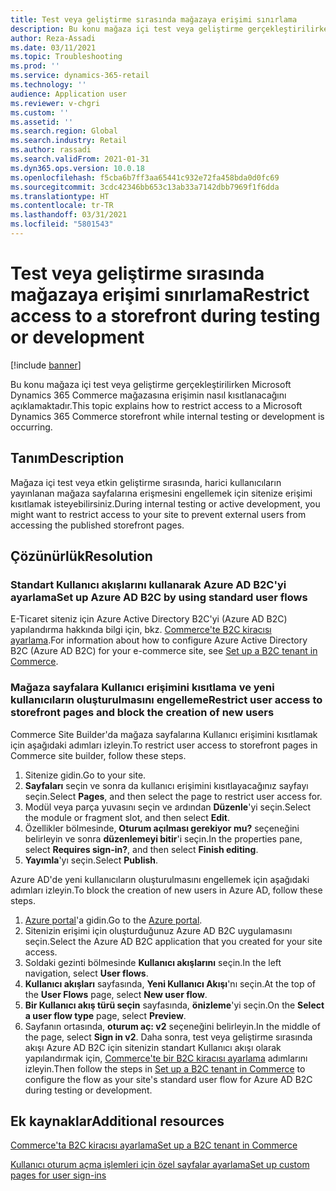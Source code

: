 ```yaml
---
title: Test veya geliştirme sırasında mağazaya erişimi sınırlama
description: Bu konu mağaza içi test veya geliştirme gerçekleştirilirken Microsoft Dynamics 365 Commerce mağazasına erişimin nasıl kısıtlanacağını açıklamaktadır.
author: Reza-Assadi
ms.date: 03/11/2021
ms.topic: Troubleshooting
ms.prod: ''
ms.service: dynamics-365-retail
ms.technology: ''
audience: Application user
ms.reviewer: v-chgri
ms.custom: ''
ms.assetid: ''
ms.search.region: Global
ms.search.industry: Retail
ms.author: rassadi
ms.search.validFrom: 2021-01-31
ms.dyn365.ops.version: 10.0.18
ms.openlocfilehash: f5cba6b7ff3aa65441c932e72fa458bda0d0fc69
ms.sourcegitcommit: 3cdc42346bb653c13ab33a7142dbb7969f1f6dda
ms.translationtype: HT
ms.contentlocale: tr-TR
ms.lasthandoff: 03/31/2021
ms.locfileid: "5801543"
---
```

# <a name="restrict-access-to-a-storefront-during-testing-or-development"></a><span data-ttu-id="025e0-103">Test veya geliştirme sırasında mağazaya erişimi sınırlama</span><span class="sxs-lookup"><span data-stu-id="025e0-103">Restrict access to a storefront during testing or development</span></span>

[!include [banner](../../includes/banner.md)]

<span data-ttu-id="025e0-104">Bu konu mağaza içi test veya geliştirme gerçekleştirilirken Microsoft Dynamics 365 Commerce mağazasına erişimin nasıl kısıtlanacağını açıklamaktadır.</span><span class="sxs-lookup"><span data-stu-id="025e0-104">This topic explains how to restrict access to a Microsoft Dynamics 365 Commerce storefront while internal testing or development is occurring.</span></span>

## <a name="description"></a><span data-ttu-id="025e0-105">Tanım</span><span class="sxs-lookup"><span data-stu-id="025e0-105">Description</span></span>

<span data-ttu-id="025e0-106">Mağaza içi test veya etkin geliştirme sırasında, harici kullanıcıların yayınlanan mağaza sayfalarına erişmesini engellemek için sitenize erişimi kısıtlamak isteyebilirsiniz.</span><span class="sxs-lookup"><span data-stu-id="025e0-106">During internal testing or active development, you might want to restrict access to your site to prevent external users from accessing the published storefront pages.</span></span>

## <a name="resolution"></a><span data-ttu-id="025e0-107">Çözünürlük</span><span class="sxs-lookup"><span data-stu-id="025e0-107">Resolution</span></span>

### <a name="set-up-azure-ad-b2c-by-using-standard-user-flows"></a><span data-ttu-id="025e0-108">Standart Kullanıcı akışlarını kullanarak Azure AD B2C'yi ayarlama</span><span class="sxs-lookup"><span data-stu-id="025e0-108">Set up Azure AD B2C by using standard user flows</span></span>

<span data-ttu-id="025e0-109">E-Ticaret siteniz için Azure Active Directory B2C'yi (Azure AD B2C) yapılandırma hakkında bilgi için, bkz. [Commerce'te B2C kiracısı ayarlama](../set-up-b2c-tenant.md).</span><span class="sxs-lookup"><span data-stu-id="025e0-109">For information about how to configure Azure Active Directory B2C (Azure AD B2C) for your e-commerce site, see [Set up a B2C tenant in Commerce](../set-up-b2c-tenant.md).</span></span>

### <a name="restrict-user-access-to-storefront-pages-and-block-the-creation-of-new-users"></a><span data-ttu-id="025e0-110">Mağaza sayfalara Kullanıcı erişimini kısıtlama ve yeni kullanıcıların oluşturulmasını engelleme</span><span class="sxs-lookup"><span data-stu-id="025e0-110">Restrict user access to storefront pages and block the creation of new users</span></span>

<span data-ttu-id="025e0-111">Commerce Site Builder'da mağaza sayfalarına Kullanıcı erişimini kısıtlamak için aşağıdaki adımları izleyin.</span><span class="sxs-lookup"><span data-stu-id="025e0-111">To restrict user access to storefront pages in Commerce site builder, follow these steps.</span></span>

1. <span data-ttu-id="025e0-112">Sitenize gidin.</span><span class="sxs-lookup"><span data-stu-id="025e0-112">Go to your site.</span></span>
1. <span data-ttu-id="025e0-113">**Sayfaları** seçin ve sonra da kullanıcı erişimini kısıtlayacağınız sayfayı seçin.</span><span class="sxs-lookup"><span data-stu-id="025e0-113">Select **Pages**, and then select the page to restrict user access for.</span></span>
1. <span data-ttu-id="025e0-114">Modül veya parça yuvasını seçin ve ardından **Düzenle**'yi seçin.</span><span class="sxs-lookup"><span data-stu-id="025e0-114">Select the module or fragment slot, and then select **Edit**.</span></span>
1. <span data-ttu-id="025e0-115">Özellikler bölmesinde, **Oturum açılması gerekiyor mu?** seçeneğini belirleyin ve sonra **düzenlemeyi bitir**'i seçin.</span><span class="sxs-lookup"><span data-stu-id="025e0-115">In the properties pane, select **Requires sign-in?**, and then select **Finish editing**.</span></span>
1. <span data-ttu-id="025e0-116">**Yayımla**'yı seçin.</span><span class="sxs-lookup"><span data-stu-id="025e0-116">Select **Publish**.</span></span>

<span data-ttu-id="025e0-117">Azure AD'de yeni kullanıcıların oluşturulmasını engellemek için aşağıdaki adımları izleyin.</span><span class="sxs-lookup"><span data-stu-id="025e0-117">To block the creation of new users in Azure AD, follow these steps.</span></span>

1. <span data-ttu-id="025e0-118">[Azure portal](https://portal.azure.com/)'a gidin.</span><span class="sxs-lookup"><span data-stu-id="025e0-118">Go to the [Azure portal](https://portal.azure.com/).</span></span>
1. <span data-ttu-id="025e0-119">Sitenizin erişimi için oluşturduğunuz Azure AD B2C uygulamasını seçin.</span><span class="sxs-lookup"><span data-stu-id="025e0-119">Select the Azure AD B2C application that you created for your site access.</span></span>
1. <span data-ttu-id="025e0-120">Soldaki gezinti bölmesinde **Kullanıcı akışlarını** seçin.</span><span class="sxs-lookup"><span data-stu-id="025e0-120">In the left navigation, select **User flows**.</span></span>
1. <span data-ttu-id="025e0-121">**Kullanıcı akışları** sayfasında, **Yeni Kullanıcı Akışı**'nı seçin.</span><span class="sxs-lookup"><span data-stu-id="025e0-121">At the top of the **User Flows** page, select **New user flow**.</span></span>
1. <span data-ttu-id="025e0-122">**Bir Kullanıcı akış türü seçin** sayfasında, **önizleme**'yi seçin.</span><span class="sxs-lookup"><span data-stu-id="025e0-122">On the **Select a user flow type** page, select **Preview**.</span></span>
1. <span data-ttu-id="025e0-123">Sayfanın ortasında, **oturum aç: v2** seçeneğini belirleyin.</span><span class="sxs-lookup"><span data-stu-id="025e0-123">In the middle of the page, select **Sign in v2**.</span></span> <span data-ttu-id="025e0-124">Daha sonra, test veya geliştirme sırasında akışı Azure AD B2C için sitenizin standart Kullanıcı akışı olarak yapılandırmak için, [Commerce'te bir B2C kiracısı ayarlama](../set-up-b2c-tenant.md) adımlarını izleyin.</span><span class="sxs-lookup"><span data-stu-id="025e0-124">Then follow the steps in [Set up a B2C tenant in Commerce](../set-up-b2c-tenant.md) to configure the flow as your site's standard user flow for Azure AD B2C during testing or development.</span></span>

## <a name="additional-resources"></a><span data-ttu-id="025e0-125">Ek kaynaklar</span><span class="sxs-lookup"><span data-stu-id="025e0-125">Additional resources</span></span>

[<span data-ttu-id="025e0-126">Commerce'ta B2C kiracısı ayarlama</span><span class="sxs-lookup"><span data-stu-id="025e0-126">Set up a B2C tenant in Commerce</span></span>](../set-up-b2c-tenant.md)

[<span data-ttu-id="025e0-127">Kullanıcı oturum açma işlemleri için özel sayfalar ayarlama</span><span class="sxs-lookup"><span data-stu-id="025e0-127">Set up custom pages for user sign-ins</span></span>](../custom-pages-user-logins.md)
